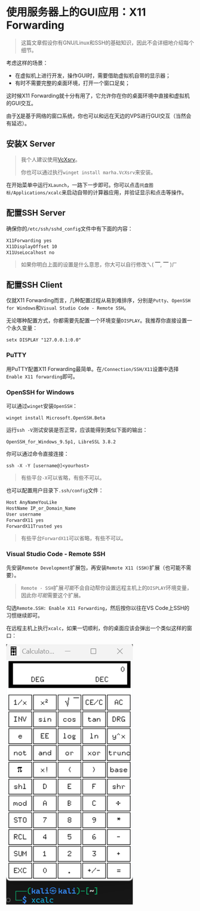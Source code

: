 # 使用服务器上的GUI应用：X11 Forwarding

> 这篇文章假设你有GNU/Linux和SSH的基础知识，因此不会详细地介绍每个细节。

考虑这样的场景：

- 在虚拟机上进行开发，操作GUI时，需要借助虚拟机自带的显示器；
- 有时不需要完整的桌面环境，打开一个窗口足矣；

这时候X11 Forwarding就十分有用了，它允许你在你的桌面环境中直接和虚拟机的GUI交互。

由于[X](https://en.wikipedia.org/wiki/X_Window_System)是基于网络的窗口系统，你也可以和远在天边的VPS进行GUI交互（当然会有延迟）。

## 安装X Server

> 我个人建议使用[VcXsrv](https://sourceforge.net/projects/vcxsrv/)。
> 
> 你也可以通过执行`winget install marha.VcXsrv`来安装。

在开始菜单中运行`XLaunch`，一路下一步即可。你可以点击`托盘图标/Applications/xcalc`来启动自带的计算器应用，并验证显示和点击等操作。

## 配置SSH Server

确保你的`/etc/ssh/sshd_config`文件中有下面的内容：

    X11Forwarding yes
    X11DisplayOffset 10
    X11UseLocalhost no

> 如果你明白上面的设置是什么意思，你大可以自行修改ㄟ( ▔, ▔ )ㄏ

## 配置SSH Client

仅就X11 Forwarding而言，几种配置过程从易到难排序，分别是`Putty`、`OpenSSH for Windows`和`Visual Studio Code - Remote SSH`。

无论哪种配置方式，你都需要先配置一个环境变量`DISPLAY`。我推荐你直接设置一个永久变量：

    setx DISPLAY "127.0.0.1:0.0"

### PuTTY

用PuTTY配置X11 Forwarding最简单。在`/Connection/SSH/X11`设置中选择`Enable X11 forwarding`即可。

### OpenSSH for Windows

可以通过`winget`安装`OpenSSH`：

    winget install Microsoft.OpenSSH.Beta

运行`ssh -V`测试安装是否正常，应该能得到类似下面的输出：

    OpenSSH_for_Windows_9.5p1, LibreSSL 3.8.2

你可以通过命令直接连接：

    ssh -X -Y [username@]<yourhost>

> 有些平台`-X`可以省略，有些不可以。

也可以配置用户目录下`.ssh/config`文件：

    Host AnyNameYouLike
    HostName IP_or_Domain_Name
    User username
    ForwardX11 yes
    ForwardX11Trusted yes

> 有些平台`ForwardX11`可以省略，有些不可以。

### Visual Studio Code - Remote SSH

先安装`Remote Development`扩展包，再安装`Remote X11 (SSH)`扩展（也可能不需要）。

> `Remote - SSH`扩展*可能*不会自动帮你设置远程主机上的`DISPLAY`环境变量，因此你*可能*需要这个扩展。

勾选`Remote.SSH: Enable X11 Forwarding`，然后按你以往在VS Code上SSH的习惯继续即可。

在远程主机上执行`xcalc`，如果一切顺利，你的桌面应该会弹出一个类似这样的窗口：

![运行在远程主机的GUI应用](img/x11forwardgui.png)